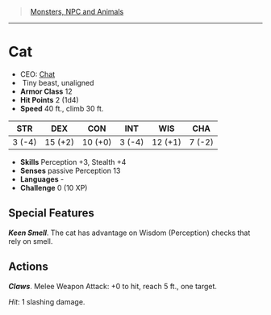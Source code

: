 ﻿---
!MonsterVO
Type: beast
Size: Tiny
Alignment: unaligned
ArmorClass: 12
HitPoints: 2 (1d4)
Speed: 40 ft., climb 30 ft.
Strength: ' 3 (-4)'
Dexterity: 15 (+2)
Constitution: 10 (+0)
Intelligence: ' 3 (-4)'
Wisdom: 12 (+1)
Charisma: ' 7 (-2)'
Skills: Perception +3, Stealth +4
Senses: passive Perception 13
Languages: '-'
Challenge: 0 (10 XP)
Id: monsters_vo.md#cat
ParentLink: monsters_vo.md#monsters-npc-and-animals
Name: Cat
ParentName: Monsters, NPC and Animals
NameLevel: 1
AltName: '[Chat](hd_monsters_chat.md)'
Attributes: {}
---
> [Monsters, NPC and Animals](srd_monsters.md)

---

# Cat

- CEO: [Chat](hd_monsters_chat.md)
-  Tiny beast, unaligned
- **Armor Class** 12
- **Hit Points** 2 (1d4)
- **Speed** 40 ft., climb 30 ft.

|STR|DEX|CON|INT|WIS|CHA|
|---|---|---|---|---|---|
| 3 (-4)|15 (+2)|10 (+0)| 3 (-4)|12 (+1)| 7 (-2)|

- **Skills** Perception +3, Stealth +4
- **Senses** passive Perception 13
- **Languages** -
- **Challenge** 0 (10 XP)

## Special Features

**_Keen Smell_**. The cat has advantage on Wisdom (Perception) checks that rely on smell.

## Actions

**_Claws_**. Melee Weapon Attack: +0 to hit, reach 5 ft., one target.

_Hit_: 1 slashing damage.

